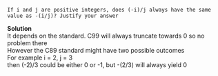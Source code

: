 ```
If i and j are positive integers, does (-i)/j always have the same value as -(i/j)? Justify your answer
```

**Solution**  
It depends on the standard. C99 will always truncate towards 0 so no problem there  
However the C89 standard might have two possible outcomes  
For example i = 2, j = 3  
then (-2)/3 could be either 0 or -1, but -(2/3) will always yield 0  